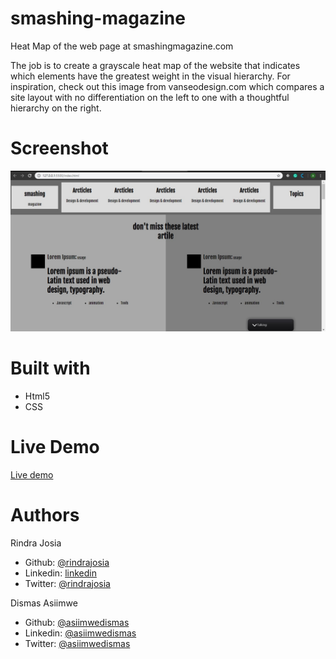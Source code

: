 # smashing-magazine
Heat Map of the web page at smashingmagazine.com

The job is to create a grayscale heat map of the website that indicates which elements have the greatest weight in the visual hierarchy. For inspiration, check out this image from vanseodesign.com which compares a site layout with no differentiation on the left to one with a thoughtful hierarchy on the right.

# Screenshot
![Image description](https://github.com/asiimwedismas/smashing-magazine/blob/development/img/screenshot.png)


# Built with
- Html5
- CSS

# Live Demo
[Live demo](https://rawcdn.githack.com/asiimwedismas/smashing-magazine/ecf6aece4bd69d2e464360a249205c9870c44458/index.html)

# Authors
Rindra Josia
 - Github: [@rindrajosia](https://github.com/rindrajosia)
 - Linkedin: [linkedin](https://www.linkedin.com/in/rindra-josia-99b2111a2/)
 - Twitter: [@rindrajosia](https://twitter.com/josia_rindra)

 Dismas Asiimwe
 - Github: [@asiimwedismas](https://github.com/asiimwedismas)
 - Linkedin: [@asiimwedismas](https://www.linkedin.com/in/asiimwedismas/)
 - Twitter: [@asiimwedismas](https://www.twitter.com/asiimwedismas)